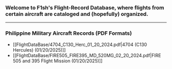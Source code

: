 ### Welcome to F1sh's Flight-Record Database, where flights from certain aircraft are cataloged and (hopefully) organized.
---
### Philippine Military Aircraft Records (PDF Formats)
- [[FlightDataBase/4704_C130_Herc_01_20_2024.pdf|4704 (C130 Hercules) (01/20/2025)]]
- [[FlightDataBase/FIRE505_FIRE395_MD_520MG_02_20_2024.pdf|FIRE 505 and 395 Flight Mission (01/20/2025)]]
